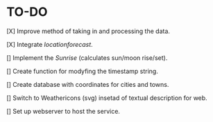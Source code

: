 # TO-DO

[X] Improve method of taking in and processing the data.

[X] Integrate *locationforecast*.

[] Implement the *Sunrise* (calculates sun/moon rise/set).

[] Create function for modyfing the timestamp string.

[] Create database with coordinates for cities and towns.

[] Switch to Weathericons (svg) insetad of textual description for web.

[] Set up webserver to host the service.
